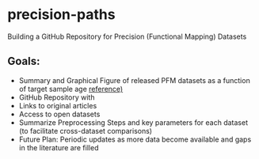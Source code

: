 # precision-paths

Building a GitHub Repository for Precision (Functional Mapping) Datasets 

## Goals:
- Summary and Graphical Figure of released PFM datasets as a function of target sample age [reference)](https://link.springer.com/article/10.1007/s12021-021-09519-6/figures/1)
- GitHub Repository with 
- Links to original articles
- Access to open datasets
- Summarize Preprocessing Steps and key parameters for each dataset (to facilitate cross-dataset comparisons)
- Future Plan: Periodic updates as more data become available and gaps in the literature are filled

